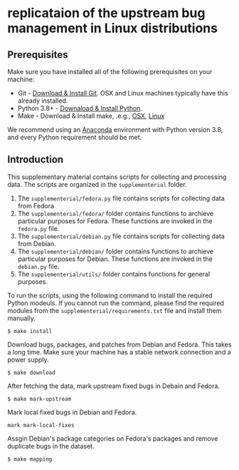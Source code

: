 # replicataion of the upstream bug management in Linux distributions

## Prerequisites
Make sure you have installed all of the following prerequisites on your machine:
- Git - [Download & Install Git](https://git-scm.com/downloads). OSX and Linux machines typically have this already installed.
- Python 3.8+ - [Downaload & Install Python](https://www.python.org/downloads/).
- Make - Download & Install make, .e.g., [OSX](https://formulae.brew.sh/formula/make), [Linux](https://tldp.org/HOWTO/Software-Building-HOWTO-3.html)

We recommend using an [Anaconda](https://docs.anaconda.com/anaconda/install/) environment with Python version 3.8, and every Python requirement should be met.

## Introduction 

This supplementary material contains scripts for collecting and processing data. The scripts are organized in the `supplementerial` folder.

1. The `supplementerial/fedora.py` file contains scripts for collecting data from Fedora
2. The `supplementerial/fedora/` folder contains functions to archieve particular purposes for Fedora. These functions are invoked in the `fedora.py` file.
3. The `supplementerial/debian.py` file contains scripts for collecting data from Debian.
4. The `supplementerial/debian/` folder contains functions to archieve particular purposes for Debian. These functions are invoked in the `debian.py` file.
5. The `supplementerial/utils/` folder contains functions for general purposes.

To run the scripts, using the following command to install the required Python modeuls. If you cannot run the command, please find the required modules from the `supplementerial/requirements.txt` file and install them manually.
```
$ make install
```

Download bugs, packages, and patches from Debian and Fedora. This takes a long time. Make sure your machine has a stable network connection and a power supply.
```
$ make download
```

After fetching the data, mark upstream fixed bugs in Debain and Fedora.
```
$ make mark-upstream
```

Mark local fixed bugs in Debian and Fedora.
```
mark mark-local-fixes
```

Assgin Debian's package categories on Fedora's packages and remove duplicate bugs in the dataset.
```
$ make mapping
```